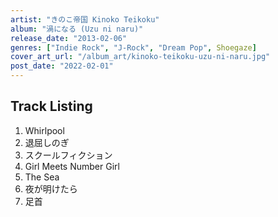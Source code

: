 ```yaml
---
artist: "きのこ帝国 Kinoko Teikoku"
album: "渦になる (Uzu ni naru)"
release_date: "2013-02-06"
genres: ["Indie Rock", "J-Rock", "Dream Pop", Shoegaze]
cover_art_url: "/album_art/kinoko-teikoku-uzu-ni-naru.jpg"
post_date: "2022-02-01"
---
```


## Track Listing

1. Whirlpool
2. 退屈しのぎ
3. スクールフィクション
4. Girl Meets Number Girl
5. The Sea
6. 夜が明けたら
7. 足首
